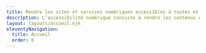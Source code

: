 ```yaml
---
title: Rendre les sites et services numériques accessibles à toutes et à tous.
description: L’accessibilité numérique consiste à rendre les contenus et services numériques compréhensibles et utilisables par les personnes en situation de handicap.
layout: layouts/accueil.njk
eleventyNavigation:
  title: Accueil
  order: 0
---
```

